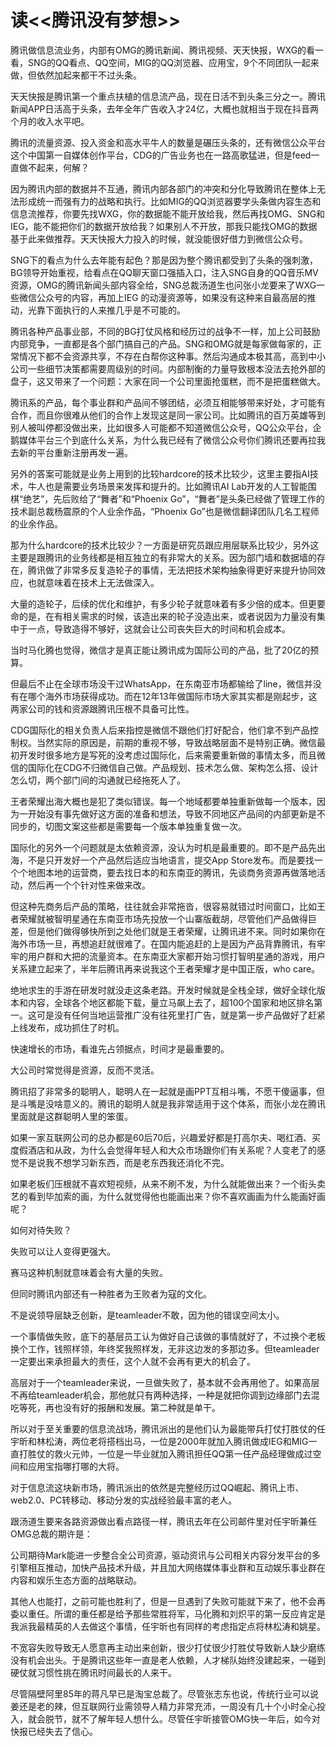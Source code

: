 # 读<<腾讯没有梦想>>


腾讯做信息流业务，内部有OMG的腾讯新闻、腾讯视频、天天快报，WXG的看一看，SNG的QQ看点、QQ空间，MIG的QQ浏览器、应用宝，9个不同团队一起来做，但依然加起来都干不过头条。

天天快报是腾讯第一个重点扶植的信息流产品，现在日活不到头条三分之一。腾讯新闻APP日活高于头条，去年全年广告收入才24亿，大概也就相当于现在抖音两个月的收入水平吧。 

腾讯的流量资源、投入资金和高水平牛人的数量是碾压头条的，还有微信公众平台这个中国第一自媒体创作平台，CDG的广告业务也在一路高歌猛进，但是feed一直做不起来，何解？

因为腾讯内部的数据并不互通，腾讯内部各部门的冲突和分化导致腾讯在整体上无法形成统一而强有力的战略和执行。比如MIG的QQ浏览器要学头条做内容生态和信息流推荐，你要先找WXG，你的数据能不能开放给我，然后再找OMG、SNG和IEG，能不能把你们的数据开放给我？如果别人不开放，那我只能找OMG的数据基于此来做推荐。天天快报大力投入的时候，就没能很好借力到微信公众号。

SNG下的看点为什么去年能有起色？那是因为整个腾讯都受到了头条的强刺激，BG领导开始重视，给看点在QQ聊天窗口强插入口，注入SNG自身的QQ音乐MV资源，OMG的腾讯新闻头部内容全给，SNG总裁汤道生也问张小龙要来了WXG一些微信公众号的内容，再加上IEG 的动漫资源等，如果没有这种来自最高层的推动，光靠下面执行的人来推几乎是不可能的。

腾讯各种产品事业部，不同的BG打仗风格和经历过的战争不一样，加上公司鼓励内部竞争，一直都是各个部门搞自己的产品。SNG和OMG就是每家做每家的，正常情况下都不会资源共享，不存在白帮你这种事。然后沟通成本极其高，高到中小公司一些细节决策都需要周级别的时间。内部制衡的力量导致根本没法去抢外部的盘子，这又带来了一个问题：大家在同一个公司里面抢蛋糕，而不是把蛋糕做大。

腾讯系的产品，每个事业群和产品间不够团结，必须互相能够带来好处，才可能有合作，而且你很难从他们的合作上发现这是同一家公司。比如腾讯的百万英雄等到别人被叫停都没做出来，比如很多人可能都不知道微信公众号，QQ公众平台，企鹅媒体平台三个到底什么关系，为什么我已经有了微信公众号你们腾讯还要再拉我去新的平台重新注册再发一遍。

另外的答案可能就是业务上用到的比较hardcore的技术比较少，这里主要指AI技术，牛人也是需要业务场景来发挥和提升的。比如腾讯AI Lab开发的人工智能围棋“绝艺”，先后败给了“舞者”和“Phoenix Go”，“舞者”是头条已经做了管理工作的技术副总裁杨震原的个人业余作品，“Phoenix Go”也是微信翻译团队几名工程师的业余作品。

那为什么hardcore的技术比较少？一方面是研究员跟应用层联系比较少，另外这主要是跟腾讯的业务线都是相互独立的有非常大的关系。因为部门墙和数据墙的存在，腾讯做了非常多反复造轮子的事情，无法把技术架构抽象得更好来提升协同效应，也就意味着在技术上无法做深入。

大量的造轮子，后续的优化和维护，有多少轮子就意味着有多少倍的成本。但更要命的是，在有相关需求的时候，该造出来的轮子没造出来，或者说因为力量没有集中于一点，导致造得不够好，这就会让公司丧失巨大的时间和机会成本。


当时马化腾也觉得，微信才是真正能让腾讯成为国际公司的产品，批了20亿的预算。

但最后不止在全球市场没干过WhatsApp，在东南亚市场都输给了line，微信并没有在哪个海外市场获得成功。而在12年13年做国际市场大家其实都是刚起步，这两家公司的钱和资源跟腾讯压根不具备可比性。

CDG国际化的相关负责人后来指控是微信不跟他们打好配合，他们拿不到产品控制权。当然实际的原因是，前期的重视不够，导致战略层面不是特别正确。微信最初开发时很多地方是写死的没考虑过国际化，后来需要重新做的事情太多，而且微信的国际化在CDG不归微信自己做。产品规划、技术怎么做、架构怎么搭、设计怎么切，两个部门间的沟通就已经拖死人了。

王者荣耀出海大概也是犯了类似错误。每一个地域都要单独重新做每一个版本，因为一开始没有事先做好这方面的准备和想法，导致不同地区产品间的内部更新是不同步的，切图文案这些都是需要每一个版本单独重复做一次。

国际化的另外一个问题就是太依赖资源，没认为时机是最重要的。即不是产品先出海，不是只开发好一个产品然后适应当地语言，提交App Store发布。而是要找一个个地图本地的运营商，要去找日本的和东南亚的腾讯，先谈商务资源再做落地活动，然后再一个个针对性来做来改。

但这种先商务后产品的策略，往往就会非常拖沓，很容易就错过时间窗口，比如王者荣耀就被智明星通在东南亚市场先投放一个山寨版截胡，尽管他们产品做得巨差，但是他们做得够快所到之处他们就是王者荣耀，让腾讯进不来。同时如果你在海外市场一旦，再想追赶就很难了。在国内能追赶的上是因为产品背靠腾讯，有牢牢的用户群和大把的流量资本。在东南亚大家都开始习惯打智明星通的游戏，用户关系建立起来了，半年后腾讯再来说我这个王者荣耀才是中国正版，who care。

绝地求生的手游在研发时就没走这条老路。开发时候就是全栈全球，做好全球化版本和内容，全球各个地区都能下载，量立马飙上去了，超100个国家和地区排名第一。这可是没有任何当地运营推广没有往死里打广告，就是第一步产品做好了赶紧上线发布，成功抓住了时机。

快速增长的市场，看谁先占领据点，时间才是最重要的。

大公司时常觉得是资源，反而不灵活。


腾讯招了非常多的聪明人，聪明人在一起就是画PPT互相斗嘴，不愿干傻逼事，但是斗嘴是没啥意义的。腾讯的聪明人就是我非常适用于这个体系，而张小龙在腾讯里面就是这群聪明人里的笨蛋。

如果一家互联网公司的总办都是60后70后，兴趣爱好都是打高尔夫、喝红酒、买度假酒店和从政，为什么会觉得年轻人和大众市场跟你们有关系呢？人变老了的感觉不是说我不想学习新东西，而是老东西我还消化不完。

如果老板们压根就不喜欢短视频，从来不刷不发，为什么就能做出来？一个街头卖艺的看到毕加索的画，为什么就觉得他也能画出来？你不喜欢画画为什么能画好画呢？


如何对待失败？

失败可以让人变得更强大。

赛马这种机制就意味着会有大量的失败。

但同时腾讯内部还有一种胜者为王败者为寇的文化。

不是说领导层缺乏创新，是teamleader不敢，因为他的错误空间太小。

一个事情做失败，底下的基层员工认为做好自己该做的事情就好了，不过换个老板换个工作，钱照样领，年终奖我照样发，无非这边发的多那边多。但teamleader一定要出来承担最大的责任，这个人就不会再有更大的机会了。

高层对于一个teamleader来说，一旦做失败了，基本就不会再用他了。如果高层不再给teamleader机会，那他就只有两种选择，一种是就把你调到边缘部门去混吃等死，再也没有好的报酬和发展。第二种就是单干。

所以对于至关重要的信息流战场，腾讯派出的是他们认为最能带兵打仗打胜仗的任宇昕和林松涛，两位老将搭档出马，一位是2000年就加入腾讯做成IEG和MIG一直打胜仗的救火元帅，一位是一毕业就加入腾讯担任QQ第一任产品经理做成过空间和应用宝指哪打哪的大将。

对于信息流这块新市场，腾讯派出的依然是完整经历过QQ崛起、腾讯上市、web2.0、PC转移动、移动分发的实战经验最丰富的老人。

跟汤道生要来各路资源做出看点路径一样，腾讯去年在公司邮件里对任宇昕兼任OMG总裁的期许是：

公司期待Mark能进一步整合全公司资源，驱动资讯与公司相关内容分发平台的多引擎相互推动，加快产品技术升级，并且加大网络媒体事业群和互动娱乐事业群在内容和娱乐生态方面的战略联动。

其他人也能打，之前可能也胜利了，但是一旦遇到了失败可能就下来了，他不会再委以重任。所谓的重任都是给予那些常胜将军，马化腾和刘炽平的第一反应肯定是我派我最精英的人去做这个事情，任宇昕也有同样的考虑指定点将林松涛和姚星。

不宽容失败导致无人愿意再主动出来创新，很少打仗很少打胜仗导致新人缺少磨练没有机会出头。于是腾讯这些年一直是老人依赖，人才梯队始终没建起来，一碰到硬仗就习惯性挑在腾讯时间最长的人来干。

尽管隔壁阿里85年的蒋凡早已是淘宝总裁了。尽管张志东也说，传统行业可以说姜还是老的辣，但互联网行业需领导人精力非常充沛，一周没有几十个小时全心投入，就会脱节，就不了解年轻人想什么。尽管任宇昕接管OMG快一年后，如今对快报已经失去了信心。
